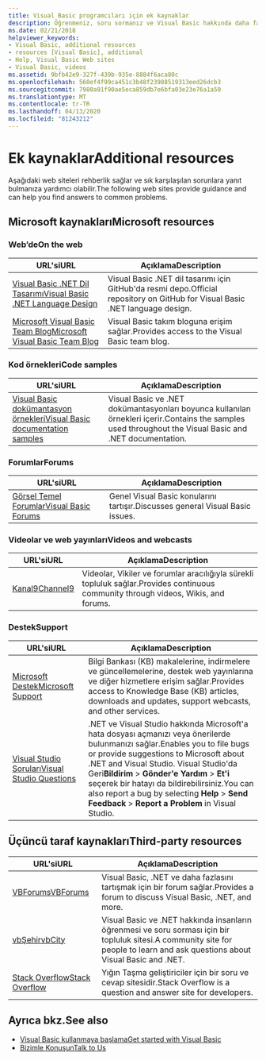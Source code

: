 ```yaml
---
title: Visual Basic programcıları için ek kaynaklar
description: Öğrenmeniz, soru sormanız ve Visual Basic hakkında daha fazla bilgi edinmeniz için web'deki kaynakları keşfedin.
ms.date: 02/21/2018
helpviewer_keywords:
- Visual Basic, additional resources
- resources [Visual Basic], additional
- Help, Visual Basic Web sites
- Visual Basic, videos
ms.assetid: 9bfb42e9-327f-439b-935e-8884f6aca80c
ms.openlocfilehash: 560ef4f99ca451c3b48f23988519313eed26dcb3
ms.sourcegitcommit: 7980a91f90ae5eca859db7e6bfa03e23e76a1a50
ms.translationtype: MT
ms.contentlocale: tr-TR
ms.lasthandoff: 04/13/2020
ms.locfileid: "81243212"
---
```

# <a name="additional-resources"></a><span data-ttu-id="5b4dd-103">Ek kaynaklar</span><span class="sxs-lookup"><span data-stu-id="5b4dd-103">Additional resources</span></span>

<span data-ttu-id="5b4dd-104">Aşağıdaki web siteleri rehberlik sağlar ve sık karşılaşılan sorunlara yanıt bulmanıza yardımcı olabilir.</span><span class="sxs-lookup"><span data-stu-id="5b4dd-104">The following web sites provide guidance and can help you find answers to common problems.</span></span>

## <a name="microsoft-resources"></a><span data-ttu-id="5b4dd-105">Microsoft kaynakları</span><span class="sxs-lookup"><span data-stu-id="5b4dd-105">Microsoft resources</span></span>

### <a name="on-the-web"></a><span data-ttu-id="5b4dd-106">Web’de</span><span class="sxs-lookup"><span data-stu-id="5b4dd-106">On the web</span></span>

|<span data-ttu-id="5b4dd-107">URL'si</span><span class="sxs-lookup"><span data-stu-id="5b4dd-107">URL</span></span>|<span data-ttu-id="5b4dd-108">Açıklama</span><span class="sxs-lookup"><span data-stu-id="5b4dd-108">Description</span></span>|
|----------|----------------|
|[<span data-ttu-id="5b4dd-109">Visual Basic .NET Dil Tasarımı</span><span class="sxs-lookup"><span data-stu-id="5b4dd-109">Visual Basic .NET Language Design</span></span>](https://github.com/dotnet/vblang)|<span data-ttu-id="5b4dd-110">Visual Basic .NET dil tasarımı için GitHub'da resmi depo.</span><span class="sxs-lookup"><span data-stu-id="5b4dd-110">Official repository on GitHub for Visual Basic .NET language design.</span></span>|
|[<span data-ttu-id="5b4dd-111">Microsoft Visual Basic Team Blog</span><span class="sxs-lookup"><span data-stu-id="5b4dd-111">Microsoft Visual Basic Team Blog</span></span>](https://devblogs.microsoft.com/vbteam/)|<span data-ttu-id="5b4dd-112">Visual Basic takım bloguna erişim sağlar.</span><span class="sxs-lookup"><span data-stu-id="5b4dd-112">Provides access to the Visual Basic team blog.</span></span>|

### <a name="code-samples"></a><span data-ttu-id="5b4dd-113">Kod örnekleri</span><span class="sxs-lookup"><span data-stu-id="5b4dd-113">Code samples</span></span>

|<span data-ttu-id="5b4dd-114">URL'si</span><span class="sxs-lookup"><span data-stu-id="5b4dd-114">URL</span></span>|<span data-ttu-id="5b4dd-115">Açıklama</span><span class="sxs-lookup"><span data-stu-id="5b4dd-115">Description</span></span>|
|----------|----------------|
|[<span data-ttu-id="5b4dd-116">Visual Basic dokümantasyon örnekleri</span><span class="sxs-lookup"><span data-stu-id="5b4dd-116">Visual Basic documentation samples</span></span>](https://github.com/dotnet/docs/tree/master/samples/snippets/visualbasic)|<span data-ttu-id="5b4dd-117">Visual Basic ve .NET dokümantasyonları boyunca kullanılan örnekleri içerir.</span><span class="sxs-lookup"><span data-stu-id="5b4dd-117">Contains the samples used throughout the Visual Basic and .NET documentation.</span></span>|

### <a name="forums"></a><span data-ttu-id="5b4dd-118">Forumlar</span><span class="sxs-lookup"><span data-stu-id="5b4dd-118">Forums</span></span>

|<span data-ttu-id="5b4dd-119">URL'si</span><span class="sxs-lookup"><span data-stu-id="5b4dd-119">URL</span></span>|<span data-ttu-id="5b4dd-120">Açıklama</span><span class="sxs-lookup"><span data-stu-id="5b4dd-120">Description</span></span>|
|----------|----------------|
|[<span data-ttu-id="5b4dd-121">Görsel Temel Forumlar</span><span class="sxs-lookup"><span data-stu-id="5b4dd-121">Visual Basic Forums</span></span>](https://social.msdn.microsoft.com/Forums/vstudio/home?forum=vbgeneral)|<span data-ttu-id="5b4dd-122">Genel Visual Basic konularını tartışır.</span><span class="sxs-lookup"><span data-stu-id="5b4dd-122">Discusses general Visual Basic issues.</span></span>|

### <a name="videos-and-webcasts"></a><span data-ttu-id="5b4dd-123">Videolar ve web yayınları</span><span class="sxs-lookup"><span data-stu-id="5b4dd-123">Videos and webcasts</span></span>

|<span data-ttu-id="5b4dd-124">URL'si</span><span class="sxs-lookup"><span data-stu-id="5b4dd-124">URL</span></span>|<span data-ttu-id="5b4dd-125">Açıklama</span><span class="sxs-lookup"><span data-stu-id="5b4dd-125">Description</span></span>|
|----------|----------------|
|[<span data-ttu-id="5b4dd-126">Kanal9</span><span class="sxs-lookup"><span data-stu-id="5b4dd-126">Channel9</span></span>](https://channel9.msdn.com/)|<span data-ttu-id="5b4dd-127">Videolar, Vikiler ve forumlar aracılığıyla sürekli topluluk sağlar.</span><span class="sxs-lookup"><span data-stu-id="5b4dd-127">Provides continuous community through videos, Wikis, and forums.</span></span>|

### <a name="support"></a><span data-ttu-id="5b4dd-128">Destek</span><span class="sxs-lookup"><span data-stu-id="5b4dd-128">Support</span></span>

|<span data-ttu-id="5b4dd-129">URL'si</span><span class="sxs-lookup"><span data-stu-id="5b4dd-129">URL</span></span>|<span data-ttu-id="5b4dd-130">Açıklama</span><span class="sxs-lookup"><span data-stu-id="5b4dd-130">Description</span></span>|
|----------|----------------|
|[<span data-ttu-id="5b4dd-131">Microsoft Destek</span><span class="sxs-lookup"><span data-stu-id="5b4dd-131">Microsoft Support</span></span>](https://support.microsoft.com)|<span data-ttu-id="5b4dd-132">Bilgi Bankası (KB) makalelerine, indirmelere ve güncellemelerine, destek web yayınlarına ve diğer hizmetlere erişim sağlar.</span><span class="sxs-lookup"><span data-stu-id="5b4dd-132">Provides access to Knowledge Base (KB) articles, downloads and updates, support webcasts, and other services.</span></span>|
|[<span data-ttu-id="5b4dd-133">Visual Studio Soruları</span><span class="sxs-lookup"><span data-stu-id="5b4dd-133">Visual Studio Questions</span></span>](https://developercommunity.visualstudio.com)|<span data-ttu-id="5b4dd-134">.NET ve Visual Studio hakkında Microsoft'a hata dosyası açmanızı veya önerilerde bulunmanızı sağlar.</span><span class="sxs-lookup"><span data-stu-id="5b4dd-134">Enables you to file bugs or provide suggestions to Microsoft about .NET and Visual Studio.</span></span> <span data-ttu-id="5b4dd-135">Visual Studio'da Geri**Bildirim** >  **Gönder'e Yardım** > **Et'i** seçerek bir hatayı da bildirebilirsiniz.</span><span class="sxs-lookup"><span data-stu-id="5b4dd-135">You can also report a bug by selecting **Help** > **Send Feedback** > **Report a Problem** in Visual Studio.</span></span>|

## <a name="third-party-resources"></a><span data-ttu-id="5b4dd-136">Üçüncü taraf kaynakları</span><span class="sxs-lookup"><span data-stu-id="5b4dd-136">Third-party resources</span></span>

|<span data-ttu-id="5b4dd-137">URL'si</span><span class="sxs-lookup"><span data-stu-id="5b4dd-137">URL</span></span>|<span data-ttu-id="5b4dd-138">Açıklama</span><span class="sxs-lookup"><span data-stu-id="5b4dd-138">Description</span></span>|
|----------|----------------|
|[<span data-ttu-id="5b4dd-139">VBForums</span><span class="sxs-lookup"><span data-stu-id="5b4dd-139">VBForums</span></span>](http://www.vbforums.com/)|<span data-ttu-id="5b4dd-140">Visual Basic, .NET ve daha fazlasını tartışmak için bir forum sağlar.</span><span class="sxs-lookup"><span data-stu-id="5b4dd-140">Provides a forum to discuss Visual Basic, .NET, and more.</span></span>|
|[<span data-ttu-id="5b4dd-141">vbŞehir</span><span class="sxs-lookup"><span data-stu-id="5b4dd-141">vbCity</span></span>](http://vbcity.com/)|<span data-ttu-id="5b4dd-142">Visual Basic ve .NET hakkında insanların öğrenmesi ve soru sorması için bir topluluk sitesi.</span><span class="sxs-lookup"><span data-stu-id="5b4dd-142">A community site for people to learn and ask questions about Visual Basic and .NET.</span></span>|
|[<span data-ttu-id="5b4dd-143">Stack Overflow</span><span class="sxs-lookup"><span data-stu-id="5b4dd-143">Stack Overflow</span></span>](https://stackoverflow.com/questions/tagged/vb.net)|<span data-ttu-id="5b4dd-144">Yığın Taşma geliştiriciler için bir soru ve cevap sitesidir.</span><span class="sxs-lookup"><span data-stu-id="5b4dd-144">Stack Overflow is a question and answer site for developers.</span></span>|

## <a name="see-also"></a><span data-ttu-id="5b4dd-145">Ayrıca bkz.</span><span class="sxs-lookup"><span data-stu-id="5b4dd-145">See also</span></span>

- [<span data-ttu-id="5b4dd-146">Visual Basic kullanmaya başlama</span><span class="sxs-lookup"><span data-stu-id="5b4dd-146">Get started with Visual Basic</span></span>](../../visual-basic/getting-started/index.md)
- [<span data-ttu-id="5b4dd-147">Bizimle Konuşun</span><span class="sxs-lookup"><span data-stu-id="5b4dd-147">Talk to Us</span></span>](/visualstudio/ide/feedback-options)
